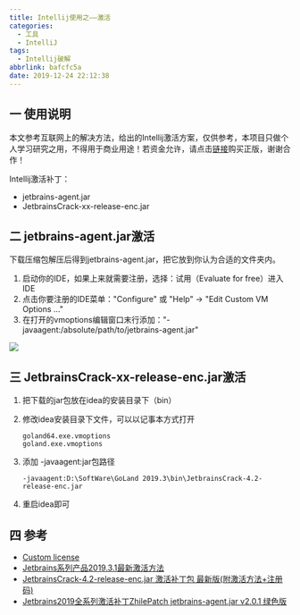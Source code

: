 ```yaml
---
title: Intellij使用之——激活
categories:
  - 工具
  - IntelliJ
tags:
  - Intellij破解
abbrlink: bafcfc5a
date: 2019-12-24 22:12:38
---
```

## 一 使用说明

本文参考互联网上的解决方法，给出的Intellij激活方案，仅供参考，本项目只做个人学习研究之用，不得用于商业用途！若资金允许，请点击[链接](https://www.jetbrains.com/idea/buy/)购买正版，谢谢合作！

Intellij激活补丁：  

* jetbrains-agent.jar
* JetbrainsCrack-xx-release-enc.jar

<!--more-->

## 二 jetbrains-agent.jar激活

下载压缩包解压后得到jetbrains-agent.jar，把它放到你认为合适的文件夹内。
1. 启动你的IDE，如果上来就需要注册，选择：试用（Evaluate for free）进入IDE
2. 点击你要注册的IDE菜单："Configure" 或 "Help" -> "Edit Custom VM Options ..."
3. 在打开的vmoptions编辑窗口末行添加："-javaagent:/absolute/path/to/jetbrains-agent.jar" 

![][1]

## 三 JetbrainsCrack-xx-release-enc.jar激活

1. 把下载的jar包放在idea的安装目录下（bin）
2. 修改idea安装目录下文件，可以以记事本方式打开

	```
	goland64.exe.vmoptions
	goland.exe.vmoptions
	```

3. 添加 -javaagent:jar包路径

   ```
   -javaagent:D:\SoftWare\GoLand 2019.3\bin\JetbrainsCrack-4.2-release-enc.jar
   ```
4. 重启idea即可

## 四 参考
* [Custom license][2]
* [Jetbrains系列产品2019.3.1最新激活方法][3]
* [JetbrainsCrack-4.2-release-enc.jar 激活补丁包 最新版(附激活方法+注册码)][4]
* [Jetbrains2019全系列激活补丁ZhilePatch jetbrains-agent.jar v2.0.1 绿色版][5]



[1]: https://images.pgzxc.com/jetbrains-agent-active.png
[2]:https://zhile.io/custom-license.html
[3]:https://zhile.io/2018/08/25/jetbrains-license-server-crack.html
[4]:https://www.jb51.net/softs/669519.html
[5]:https://www.jb51.net/softs/672190.html

